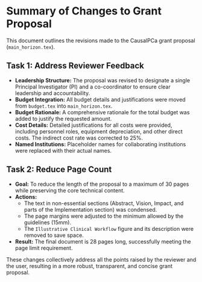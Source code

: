 # Summary of Changes to Grant Proposal

This document outlines the revisions made to the CausalPCa grant proposal (`main_horizon.tex`).

## Task 1: Address Reviewer Feedback

*   **Leadership Structure:** The proposal was revised to designate a single Principal Investigator (PI) and a co-coordinator to ensure clear leadership and accountability.
*   **Budget Integration:** All budget details and justifications were moved from `budget.tex` into `main_horizon.tex`.
*   **Budget Rationale:** A comprehensive rationale for the total budget was added to justify the requested amount.
*   **Cost Details:** Detailed justifications for all costs were provided, including personnel roles, equipment depreciation, and other direct costs. The indirect cost rate was corrected to 25%.
*   **Named Institutions:** Placeholder names for collaborating institutions were replaced with their actual names.

## Task 2: Reduce Page Count

*   **Goal:** To reduce the length of the proposal to a maximum of 30 pages while preserving the core technical content.
*   **Actions:**
    *   The text in non-essential sections (Abstract, Vision, Impact, and parts of the Implementation section) was condensed.
    *   The page margins were adjusted to the minimum allowed by the guidelines (15mm).
    *   The `Illustrative Clinical Workflow` figure and its description were removed to save space.
*   **Result:** The final document is 28 pages long, successfully meeting the page limit requirement.

These changes collectively address all the points raised by the reviewer and the user, resulting in a more robust, transparent, and concise grant proposal.